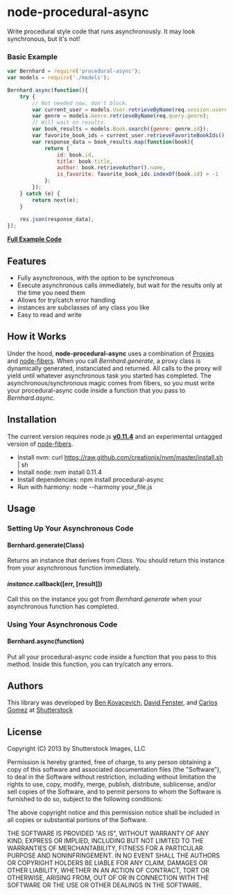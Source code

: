 node-procedural-async
=====================

Write procedural style code that runs asynchronously. It may look synchronous, but it's not!

### Basic Example

```js
var Bernhard = require('procedural-async');
var models = require('./models');

Bernhard.async(function(){
	try {
		// Not needed now, don't block.
		var current_user = models.User.retrieveByName(req.session.username);
		var genre = models.Genre.retrieveByName(req.query.genre);
		// Will wait on results.
		var book_results = models.Book.search({genre: genre.id});
		var favorite_book_ids = current_user.retrieveFavoriteBookIds();
		var response_data = book_results.map(function(book){
			return {
				id: book.id,
				title: book.title,
				author: book.retrieveAuthor().name,
				is_favorite: favorite_book_ids.indexOf(book.id) > -1
			};
		});
	} catch (e) {
		return next(e);
	}
	
	res.json(response_data);
});
```

**[Full Example Code](https://github.com/shutterstock/node-procedural-async/tree/master/examples/favorite-books.js)**


## Features

* Fully asynchronous, with the option to be synchronous
* Execute asynchronous calls immediately, but wait for the results only at the time you need them
* Allows for try/catch error handling
* instances are subclasses of any class you like
* Easy to read and write


## How it Works

Under the hood, **node-procedural-async** uses a combination of [Proxies](http://wiki.ecmascript.org/doku.php?id=harmony:proxies) and [node-fibers](https://npmjs.org/package/fibers).
When you call *Bernhard.generate*, a proxy class is dynamically generated, instanciated and returned. All calls to the proxy will yield until whatever asynchronous task you started has completed. The asynchronous/synchronous magic comes from fibers, so you must write your procedural-async code inside a function that you pass to *Bernhard.async*.


## Installation

The current version requires node.js **[v0.11.4](http://blog.nodejs.org/2013/07/12/node-v0-11-4-unstable/)** and an experimental untagged version of [node-fibers](https://github.com/laverdet/node-fibers/tree/862e306855f432e5a0a669333563ecdf4e9a31ff).

* Install nvm: curl https://raw.github.com/creationix/nvm/master/install.sh | sh
* Install node: nvm install 0.11.4
* Install dependencies: npm install procedural-async
* Run with harmony: node --harmony your_file.js


## Usage

### Setting Up Your Asynchronous Code
#### Bernhard.generate(Class)
Returns an instance that derives from *Class*. You should return this instance from your asynchronous function immediately.

#### *instance*.callback([err, [result]])
Call this on the instance you got from *Bernhard.generate* when your asynchronous function has completed.

### Using Your Asynchronous Code
#### Bernhard.async(function)
Put all your procedural-async code inside a function that you pass to this method. Inside this function, you can try/catch any errors.



## Authors

This library was developed by [Ben Kovacevich](https://github.com/bkovacevich), [David Fenster](https://github.com/dfenster), and [Carlos Gomez](https://github.com/cgenuity) at [Shutterstock](http://www.shutterstock.com)


## License

Copyright (C) 2013 by Shutterstock Images, LLC

Permission is hereby granted, free of charge, to any person obtaining a copy of this software and associated documentation files (the "Software"), to deal in the Software without restriction, including without limitation the rights to use, copy, modify, merge, publish, distribute, sublicense, and/or sell copies of the Software, and to permit persons to whom the Software is furnished to do so, subject to the following conditions:

The above copyright notice and this permission notice shall be included in all copies or substantial portions of the Software.

THE SOFTWARE IS PROVIDED "AS IS", WITHOUT WARRANTY OF ANY KIND, EXPRESS OR IMPLIED, INCLUDING BUT NOT LIMITED TO THE WARRANTIES OF MERCHANTABILITY, FITNESS FOR A PARTICULAR PURPOSE AND NONINFRINGEMENT. IN NO EVENT SHALL THE AUTHORS OR COPYRIGHT HOLDERS BE LIABLE FOR ANY CLAIM, DAMAGES OR OTHER LIABILITY, WHETHER IN AN ACTION OF CONTRACT, TORT OR OTHERWISE, ARISING FROM, OUT OF OR IN CONNECTION WITH THE SOFTWARE OR THE USE OR OTHER DEALINGS IN THE SOFTWARE.

